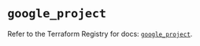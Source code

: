 # `google_project`

Refer to the Terraform Registry for docs: [`google_project`](https://registry.terraform.io/providers/hashicorp/google-beta/6.18.1/docs/resources/google_project).
